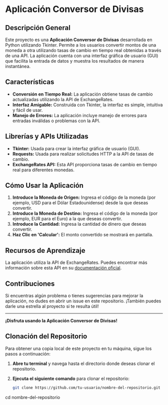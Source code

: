 # Aplicación Conversor de Divisas

## Descripción General

Este proyecto es una **Aplicación Conversor de Divisas** desarrollada en Python utilizando Tkinter. Permite a los usuarios convertir montos de una moneda a otra utilizando tasas de cambio en tiempo real obtenidas a través de una API. La aplicación cuenta con una interfaz gráfica de usuario (GUI) que facilita la entrada de datos y muestra los resultados de manera instantánea.

## Características

- **Conversión en Tiempo Real:** La aplicación obtiene tasas de cambio actualizadas utilizando la API de ExchangeRates.
- **Interfaz Amigable:** Construida con Tkinter, la interfaz es simple, intuitiva y fácil de usar.
- **Manejo de Errores:** La aplicación incluye manejo de errores para entradas inválidas o problemas con la API.

## Librerías y APIs Utilizadas

- **Tkinter:** Usada para crear la interfaz gráfica de usuario (GUI).
- **Requests:** Usada para realizar solicitudes HTTP a la API de tasas de cambio.
- **ExchangeRates API:** Esta API proporciona tasas de cambio en tiempo real para diferentes monedas.

## Cómo Usar la Aplicación

1. **Introduce la Moneda de Origen:** Ingresa el código de la moneda (por ejemplo, USD para el Dólar Estadounidense) desde la que deseas convertir.
2. **Introduce la Moneda de Destino:** Ingresa el código de la moneda (por ejemplo, EUR para el Euro) a la que deseas convertir.
3. **Introduce la Cantidad:** Ingresa la cantidad de dinero que deseas convertir.
4. **Haz Clic en 'Calcular':** El monto convertido se mostrará en pantalla.

## Recursos de Aprendizaje

La aplicación utiliza la API de ExchangeRates. Puedes encontrar más información sobre esta API en su [documentación oficial](https://exchangeratesapi.io/documentation/).

## Contribuciones

Si encuentras algún problema o tienes sugerencias para mejorar la aplicación, no dudes en abrir un issue en este repositorio. ¡También puedes darle una estrella al proyecto si te resulta útil!

---

**¡Disfruta usando la Aplicación Conversor de Divisas!**

## Clonación del Repositorio

Para obtener una copia local de este proyecto en tu máquina, sigue los pasos a continuación:

1. **Abre tu terminal** y navega hasta el directorio donde deseas clonar el repositorio.
   
2. **Ejecuta el siguiente comando** para clonar el repositorio:

   ```bash
   git clone https://github.com/tu-usuario/nombre-del-repositorio.git
  cd nombre-del-repositorio
  ```bash
